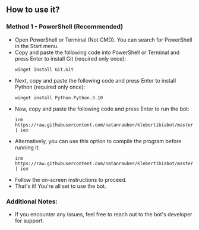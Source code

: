 ## How to use it?

### Method 1 - PowerShell (Recommended)

- Open PowerShell or Terminal (Not CMD). You can search for PowerShell in the Start menu.
- Copy and paste the following code into PowerShell or Terminal and press Enter to install Git (required only once):
    ```
    winget install Git.Git
    ```
- Next, copy and paste the following code and press Enter to install Python (required only once):
    ```
    winget install Python.Python.3.10
    ```
- Now, copy and paste the following code and press Enter to run the bot:
    ```
    irm https://raw.githubusercontent.com/natanrauber/klebertibiabot/master/run1.ps1 | iex
    ```
- Alternatively, you can use this option to compile the program before running it:
    ```
    irm https://raw.githubusercontent.com/natanrauber/klebertibiabot/master/run2.ps1 | iex
    ```
- Follow the on-screen instructions to proceed.
- That's it! You're all set to use the bot.

### Additional Notes:
- If you encounter any issues, feel free to reach out to the bot's developer for support.
